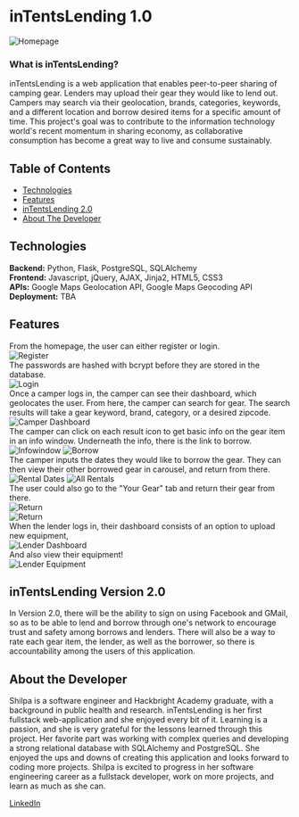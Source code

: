 # inTentsLending 1.0

![](https://github.com/shduttacheezit/inTents-Lending_HackbrightProject/blob/master/read-me-images/homepage.png?raw=true "Homepage")

### What is inTentsLending?
inTentsLending is a web application that enables peer-to-peer sharing of camping gear. Lenders may upload their gear they would like to lend out.  Campers may search via their geolocation, brands, categories, keywords, and a different location and borrow desired items for a specific amount of time. This project's goal was to contribute to the information technology world's recent momentum in sharing economy, as collaborative consumption has become a great way to live and consume sustainably.

## Table of Contents
* [Technologies](#technologies)
* [Features](#features)
* [inTentsLending 2.0](#version2)
* [About The Developer](#aboutthedeveloper)

## <a name="technologies"></a>Technologies
__Backend:__ Python, Flask, PostgreSQL, SQLAlchemy<br>
__Frontend:__ Javascript, jQuery, AJAX, Jinja2, HTML5, CSS3<br>
__APIs:__ Google Maps Geolocation API, Google Maps Geocoding API<br>
__Deployment:__ TBA<br>

## <a name="features"></a>Features

From the homepage, the user can either register or login. <br>
![](https://github.com/shduttacheezit/inTents-Lending_HackbrightProject/blob/master/read-me-images/register.png?raw=true "Register")<br>
The passwords are hashed with bcrypt before they are stored in the database.<br>
![](https://github.com/shduttacheezit/inTents-Lending_HackbrightProject/blob/master/read-me-images/login.png?raw=true "Login")<br>
Once a camper logs in, the camper can see their dashboard, which geolocates the user. From here, the camper can search for gear. The search results will take a gear keyword, brand, category, or a desired zipcode. <br>
![](https://github.com/shduttacheezit/inTents-Lending_HackbrightProject/blob/master/read-me-images/camper_dashboard.png?raw=true "Camper Dashboard")<br>
The camper can click on each result icon to get basic info on the gear item in an info window. Underneath the info, there is the link to borrow. <br>
![](https://github.com/shduttacheezit/inTents-Lending_HackbrightProject/blob/master/read-me-images/GoogleMap_infowindow.png?raw=true "Infowindow")
![](https://github.com/shduttacheezit/inTents-Lending_HackbrightProject/blob/master/read-me-images/borrow_box.png?raw=true "Borrow")<br>
The camper inputs the dates they would like to borrow the gear. They can then view their other borrowed gear in carousel, and return from there. <br>
![](https://github.com/shduttacheezit/inTents-Lending_HackbrightProject/blob/master/read-me-images/rental_dates.png?raw=true "Rental Dates")
![](https://github.com/shduttacheezit/inTents-Lending_HackbrightProject/blob/master/read-me-images/rentals_carousel.png?raw=true "All Rentals")<br>
The user could also go to the "Your Gear" tab and return their gear from there. <br>
![](https://github.com/shduttacheezit/inTents-Lending_HackbrightProject/blob/master/read-me-images/return_option.png?raw=true "Return")<br>
![](https://github.com/shduttacheezit/inTents-Lending_HackbrightProject/blob/master/read-me-images/return_complete.png?raw=true "Return")<br>
When the lender logs in, their dashboard consists of an option to upload new equipment, <br>
![](https://github.com/shduttacheezit/inTents-Lending_HackbrightProject/blob/master/read-me-images/lender_dashboard.png?raw=true "Lender Dashboard")<br>
And also view their equipment! <br>
![](https://github.com/shduttacheezit/inTents-Lending_HackbrightProject/blob/master/read-me-images/lender_equipment.png?raw=true "Lender Equipment")<br>


## <a name="version2"></a>inTentsLending Version 2.0

In Version 2.0, there will be the ability to sign on using Facebook and GMail, so as to be able to lend and borrow through one's network to encourage trust and safety among borrows and lenders. There will also be a way to rate each gear item, the lender, as well as the borrower, so there is accountability among the users of this application.

## <a name="aboutthedeveloper"></a>About the Developer
Shilpa is a software engineer and Hackbright Academy graduate, with a background in public health and research. inTentsLending is her first fullstack web-application and she enjoyed every bit of it. Learning is a passion, and she is very grateful for the lessons learned through this project. Her favorite part was working with complex queries and developing a strong relational database with SQLAlchemy and PostgreSQL. She enjoyed the ups and downs of creating this application and looks forward to coding more projects. Shilpa is excited to progress in her software engineering career as a fullstack developer, work on more projects, and learn as much as she can. 

[LinkedIn](http://www.linkedin.com/in/shilpadutta)
